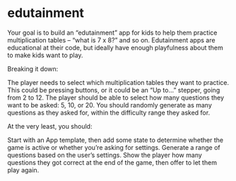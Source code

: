 # edutainment

Your goal is to build an “edutainment” app for kids to help them practice multiplication tables – “what is 7 x 8?” and so on. Edutainment apps are educational at their code, but ideally have enough playfulness about them to make kids want to play.

Breaking it down:

The player needs to select which multiplication tables they want to practice. This could be pressing buttons, or it could be an “Up to…” stepper, going from 2 to 12.
The player should be able to select how many questions they want to be asked: 5, 10, or 20.
You should randomly generate as many questions as they asked for, within the difficulty range they asked for.

At the very least, you should:

Start with an App template, then add some state to determine whether the game is active or whether you’re asking for settings.
Generate a range of questions based on the user’s settings.
Show the player how many questions they got correct at the end of the game, then offer to let them play again.
